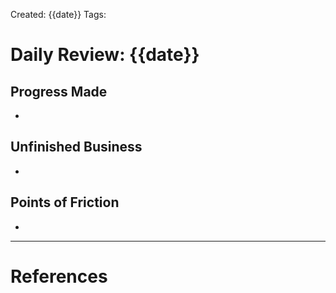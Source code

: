 Created: {{date}}
Tags: 

# Daily Review: {{date}}

## Progress Made
- 

## Unfinished Business 
- 

## Points of Friction
- 

---
# References
